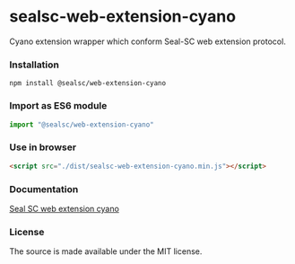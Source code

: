 # sealsc-web-extension-cyano
  Cyano extension wrapper which conform Seal-SC web extension protocol.

### Installation  
```
npm install @sealsc/web-extension-cyano
```

### Import as ES6 module
```javascript
import "@sealsc/web-extension-cyano"
```

### Use in browser
```html
<script src="./dist/sealsc-web-extension-cyano.min.js"></script>
```

### Documentation
[Seal SC web extension cyano](https://sealsc.github.io/documents/en/web-extensions/cyano/)

### License
The source is made available under the MIT license.


